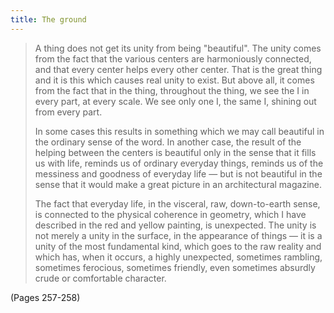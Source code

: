 ```yaml
---
title: The ground
---
```


> A thing does not get its unity from being "beautiful". The unity comes from the fact that the various centers are harmoniously connected, and that every center helps every other center. That is the great thing and it is this which causes real unity to exist. But above all, it comes from the fact that in the thing, throughout the thing, we see the I in every part, at every scale. We see only one I, the same I, shining out from every part.
> 
> In some cases this results in something which we may call beautiful in the ordinary sense of the word. In another case, the result of the helping between the centers is beautiful only in the sense that it fills us with life, reminds us of ordinary everyday things, reminds us of the messiness and goodness of everyday life — but is not beautiful in the sense that it would make a great picture in an architectural magazine.
> 
> The fact that everyday life, in the visceral, raw, down-to-earth sense, is connected to the physical coherence in geometry, which I have described in the red and yellow painting, is unexpected. The unity is not merely a unity in the surface, in the appearance of things — it is a unity of the most fundamental kind, which goes to the raw reality and which has, when it occurs, a highly unexpected, sometimes rambling, sometimes ferocious, sometimes friendly, even sometimes absurdly crude or comfortable character.

(Pages 257-258)